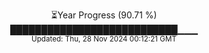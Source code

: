 <p align="center">
⏳Year Progress (90.71 %)<br>
███████████████████████████▁▁▁ <br>
<sub>Updated: Thu, 28 Nov 2024 00:12:21 GMT</sub>
</p>

